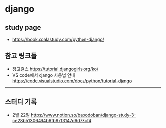 # django

## study page
* https://book.coalastudy.com/python-django/
## 참고 링크들
* 장고걸스 https://tutorial.djangogirls.org/ko/
* VS code에서 django 사용법 안내 https://code.visualstudio.com/docs/python/tutorial-django

---
## 스터디 기록
* 2월 22일 https://www.notion.so/babodoban/django-study-3-ce28b51306464b6fb97f3147d6d73cf4
